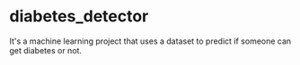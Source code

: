 # diabetes_detector
It's a machine learning project that uses a dataset to predict if someone can get diabetes or not.
